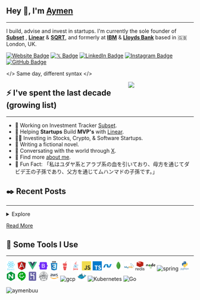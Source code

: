 <h2>Hey 👋, I'm <a href="https://aymenbou.com/">Aymen</a></h2>
<hr>
<p>I build, advise and invest in startups. I'm currently the sole founder of <strong><a href="https://www.getsubset.com/">Subset</a></strong> , <strong><a href="https://www.getlinear.com/">Linear</a></strong> &amp; <strong><a href="https://www.sqrtt.com/">SQRT</a></strong>, and formerly at <strong><a href="https://ibm.com/">IBM</a></strong> &amp; <strong><a href="https://www.tsb.co.uk/">Lloyds Bank</a></strong> based in 🇬🇧 London, UK.</p>
<p><a href="https://aymenbou.com/"><img src="https://img.shields.io/badge/-aymenbou.com-0A0A0A?style=flat-square&amp;labelColor=0A0A0A&amp;logo=maildotru&amp;link=https://aymenbou.com/" alt="Website Badge"></a> <a href="https://x.com/aymenbuu/"><img src="https://img.shields.io/badge/-@aymenbuu-0A0A0A?style=flat-square&amp;labelColor=0A0A0A&amp;logo=x&amp;link=https://x.com/aymenbuu/" alt="𝕏 Badge"></a> <a href="https://www.linkedin.com/in/aymenbou/"><img src="https://img.shields.io/badge/-@aymenbuu-0A0A0A?style=flat-square&amp;labelColor=0A0A0A&amp;logo=medium&amp;link=https://www.linkedin.com/in/aymenbou/" alt="LinkedIn Badge"></a> <a href="https://instagram.com/aymenbuu/"><img src="https://img.shields.io/badge/-@aymenbuu-0A0A0A?style=flat-square&amp;labelColor=0A0A0A&amp;logo=Instagram&amp;link=https://instagram.com/aymenbuu/" alt="Instagram Badge"></a> <a href="https://github.com/aymenbuu"><img src="https://img.shields.io/badge/-@aymenbuu-0A0A0A?style=flat-square&amp;labelColor=0A0A0A&amp;logo=GitHub&amp;link=https://github.com/aymenbuu" alt="GitHub Badge"></a></p>
<p>&lt;/&gt; Same day, different syntax &lt;/&gt;</p>
<img align="right" width="35%" src="https://media.giphy.com/media/Y349mkUUL76bwZHlJR/giphy.gif?cid=790b76110zikg9z4r2h6s45sel4rimgobgyr28qdj1tku784&ep=v1_gifs_search&rid=giphy.gif&ct=g" />
<h2>⚡️ I've spent the last decade (growing list)</h2>
<hr>
<ul>
<li>🔭 Working on Investment Tracker <a href="https://getsubset.com/">Subset</a>.</li>
<li>🧐 Helping <strong>Startups</strong> Build <strong>MVP's</strong> with <a href="https://getlinear.com/">Linear</a>.</li>
<li>👨‍💻 Investing in Stocks, Crypto, &amp; Software Startups.</li>
<li>📝 Writing a fictional novel.</li>
<li>💬 Conversating with the world through <a href="https://x.com/">X</a>.</li>
<li>📙 Find more <a href="https://www.aymenbou.com/about">about me</a>.</li>
<li>🎉 Fun Fact: 「私はユダヤ系とアラブ系の血を引いており、母方を通じてダビデ王の子孫であり、父方を通じてムハンマドの子孫です。」</li>
</ul>
<h2>✒️ Recent Posts</h2>
<hr>
<details>
    <summary>Explore</summary>
</details>
<p><a target="_blank" href="https://blog.aymenbou.com/">Read More</a></p>
<h2>🚀 Some Tools I Use</h2>
<hr>
<p align="left">
<img src="https://raw.githubusercontent.com/devicons/devicon/master/icons/react/react-original-wordmark.svg" alt="react" width="25" height="25" />
<img src="https://raw.githubusercontent.com/devicons/devicon/master/icons/angularjs/angularjs-original.svg" alt="angular-js" width="25" height="25" />
<img src="https://raw.githubusercontent.com/devicons/devicon/master/icons/vuejs/vuejs-original.svg" alt="vue" width="25" height="25" />
<img src="https://raw.githubusercontent.com/devicons/devicon/master/icons/bootstrap/bootstrap-plain.svg" alt="bootstrap" width="25" height="25" />
<img src="https://raw.githubusercontent.com/devicons/devicon/master/icons/css3/css3-original-wordmark.svg" alt="css3" width="25" height="25" />
<img src="https://raw.githubusercontent.com/devicons/devicon/master/icons/gulp/gulp-plain.svg" alt="gulp" width="25" height="25" />
<img src="https://raw.githubusercontent.com/devicons/devicon/master/icons/java/java-original-wordmark.svg" alt="java" width="25" height="25" />
<img src="https://raw.githubusercontent.com/devicons/devicon/master/icons/javascript/javascript-original.svg" alt="javascript" width="25" height="25" />
<img src="https://raw.githubusercontent.com/devicons/devicon/master/icons/typescript/typescript-original.svg" alt="typescript" width="25" height="25" />
<img src="https://raw.githubusercontent.com/devicons/devicon/master/icons/dot-net/dot-net-original.svg" alt=".NET" width="25" height="25" />
<img src="https://raw.githubusercontent.com/devicons/devicon/master/icons/mongodb/mongodb-original.svg" alt="mongodb" width="25" height="25" />
<img src="https://raw.githubusercontent.com/devicons/devicon/master/icons/mysql/mysql-original-wordmark.svg" alt="mysql" width="25" height="25" />
<img src="https://raw.githubusercontent.com/devicons/devicon/master/icons/redis/redis-original-wordmark.svg" alt="redis" width="25" height="25" />
<img src="https://raw.githubusercontent.com/devicons/devicon/master/icons/nodejs/nodejs-original-wordmark.svg" alt="nodejs" width="25" height="25" />
<img src="https://www.vectorlogo.zone/logos/springio/springio-icon.svg" alt="spring" width="25" height="25" />
<img src="https://raw.githubusercontent.com/devicons/devicon/master/icons/python/python-original-wordmark.svg" alt="python" width="25" height="25" />
<img src="https://raw.githubusercontent.com/devicons/devicon/master/icons/nginx/nginx-original.svg" alt="nginx" width="25" height="25" />
<img src="https://raw.githubusercontent.com/devicons/devicon/master/icons/cucumber/cucumber-plain.svg" alt="cucumber" width="25" height="25" />
<img src="https://raw.githubusercontent.com/devicons/devicon/master/icons/heroku/heroku-plain.svg" alt="heroku" width="25" height="25" />
<img src="https://raw.githubusercontent.com/devicons/devicon/master/icons/travis/travis-plain.svg" alt="travis" width="25" height="25" />
<img src="https://raw.githubusercontent.com/github/explore/80688e429a7d4ef2fca1e82350fe8e3517d3494d/topics/aws/aws.png" alt="aws" width="25" height="25" />
<img src="https://www.vectorlogo.zone/logos/google_cloud/google_cloud-icon.svg" alt="gcp" width="25" height="25" />
<img src="https://raw.githubusercontent.com/devicons/devicon/master/icons/docker/docker-original.svg" alt="Docker" width="25" height="25" />
<img src="https://www.vectorlogo.zone/logos/kubernetes/kubernetes-icon.svg" alt="Kubernetes" width="25" height="25" />
<img src="https://cdn.jsdelivr.net/gh/devicons/devicon/icons/go/go-original.svg" alt="Go" width="25" height="25" />
</p>
<img src="https://github-readme-stats.vercel.app/api?username=aymenbuu&show_icons=true&count_private=true" alt="aymenbuu" />
